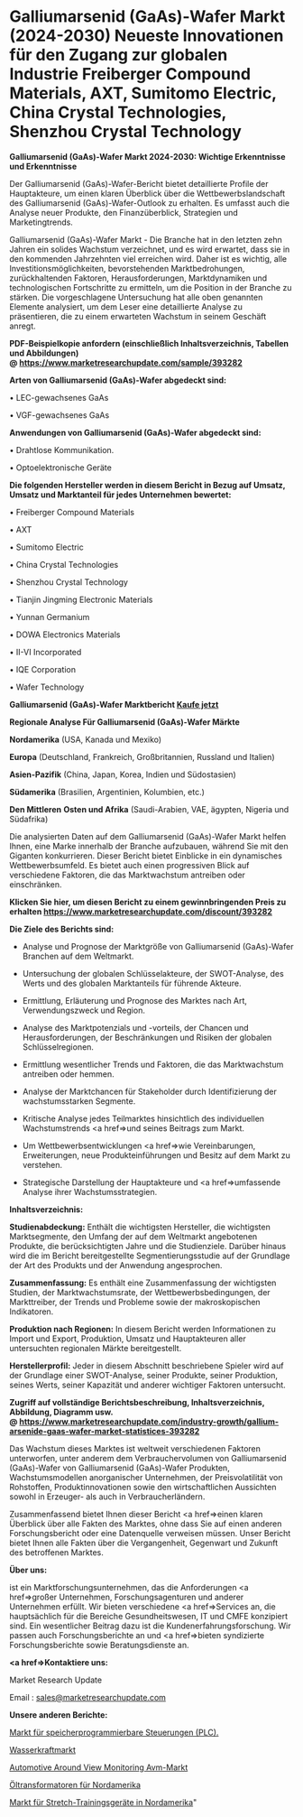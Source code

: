 # Galliumarsenid (GaAs)-Wafer Markt (2024-2030) Neueste Innovationen für den Zugang zur globalen Industrie Freiberger Compound Materials, AXT, Sumitomo Electric, China Crystal Technologies, Shenzhou Crystal Technology

<strong>Galliumarsenid (GaAs)-Wafer Markt 2024-2030: Wichtige Erkenntnisse und Erkenntnisse</strong>

Der Galliumarsenid (GaAs)-Wafer-Bericht bietet detaillierte Profile der Hauptakteure, um einen klaren Überblick über die Wettbewerbslandschaft des Galliumarsenid (GaAs)-Wafer-Outlook zu erhalten. Es umfasst auch die Analyse neuer Produkte, den Finanzüberblick, Strategien und Marketingtrends.

Galliumarsenid (GaAs)-Wafer Markt - Die Branche hat in den letzten zehn Jahren ein solides Wachstum verzeichnet, und es wird erwartet, dass sie in den kommenden Jahrzehnten viel erreichen wird. Daher ist es wichtig, alle Investitionsmöglichkeiten, bevorstehenden Marktbedrohungen, zurückhaltenden Faktoren, Herausforderungen, Marktdynamiken und technologischen Fortschritte zu ermitteln, um die Position in der Branche zu stärken. Die vorgeschlagene Untersuchung hat alle oben genannten Elemente analysiert, um dem Leser eine detaillierte Analyse zu präsentieren, die zu einem erwarteten Wachstum in seinem Geschäft anregt.

<strong><b>PDF-Beispielkopie anfordern (einschließlich Inhaltsverzeichnis, Tabellen und Abbildungen) @ </b></strong><strong><a href=https://www.marketresearchupdate.com/sample/393282><strong>https://www.marketresearchupdate.com/sample/393282</u></a></strong></strong>

<strong>Arten von Galliumarsenid (GaAs)-Wafer abgedeckt sind:</strong>

• LEC-gewachsenes GaAs

• VGF-gewachsenes GaAs

<strong>Anwendungen von Galliumarsenid (GaAs)-Wafer abgedeckt sind:</strong>

• Drahtlose Kommunikation.

• Optoelektronische Geräte

<strong>Die folgenden Hersteller werden in diesem Bericht in Bezug auf Umsatz, Umsatz und Marktanteil für jedes Unternehmen bewertet:</strong>

• Freiberger Compound Materials

• AXT

• Sumitomo Electric

• China Crystal Technologies

• Shenzhou Crystal Technology

• Tianjin Jingming Electronic Materials

• Yunnan Germanium

• DOWA Electronics Materials

• II-VI Incorporated

• IQE Corporation

• Wafer Technology

<strong>Galliumarsenid (GaAs)-Wafer Marktbericht <a href=https://www.marketresearchupdate.com/buynow/393282>Kaufe jetzt</a></strong>

<strong>Regionale Analyse Für Galliumarsenid (GaAs)-Wafer Märkte</strong>

<strong>Nordamerika</strong> (USA, Kanada und Mexiko)

<strong>Europa</strong> (Deutschland, Frankreich, Großbritannien, Russland und Italien)

<strong>Asien-Pazifik</strong> (China, Japan, Korea, Indien und Südostasien)

<strong>Südamerika</strong> (Brasilien, Argentinien, Kolumbien, etc.)

<strong>Den Mittleren</strong> <strong>Osten und Afrika</strong> (Saudi-Arabien, VAE, ägypten, Nigeria und Südafrika)

Die analysierten Daten auf dem Galliumarsenid (GaAs)-Wafer Markt helfen Ihnen, eine Marke innerhalb der Branche aufzubauen, während Sie mit den Giganten konkurrieren. Dieser Bericht bietet Einblicke in ein dynamisches Wettbewerbsumfeld. Es bietet auch einen progressiven Blick auf verschiedene Faktoren, die das Marktwachstum antreiben oder einschränken.

<strong>Klicken Sie hier, um diesen Bericht zu einem gewinnbringenden Preis zu erhalten
</strong><strong><a href=https://www.marketresearchupdate.com/discount/393282>https://www.marketresearchupdate.com/discount/393282</b></u></strong></a>

<strong>Die Ziele des Berichts sind:</strong>

- Analyse und Prognose der Marktgröße von Galliumarsenid (GaAs)-Wafer Branchen auf dem Weltmarkt.

- Untersuchung der globalen Schlüsselakteure, der SWOT-Analyse, des Werts und des globalen Marktanteils für führende Akteure.

- Ermittlung, Erläuterung und Prognose des Marktes nach Art, Verwendungszweck und Region.

- Analyse des Marktpotenzials und -vorteils, der Chancen und Herausforderungen, der Beschränkungen und Risiken der globalen Schlüsselregionen.

- Ermittlung wesentlicher Trends und Faktoren, die das Marktwachstum antreiben oder hemmen.

- Analyse der Marktchancen für Stakeholder durch Identifizierung der wachstumsstarken Segmente.

- Kritische Analyse jedes Teilmarktes hinsichtlich des individuellen Wachstumstrends <a href=>und</a> seines Beitrags zum Markt.

- Um Wettbewerbsentwicklungen <a href=>wie</a> Vereinbarungen, Erweiterungen, neue Produkteinführungen und Besitz auf dem Markt zu verstehen.

- Strategische Darstellung der Hauptakteure und <a href=>umfas</a>sende Analyse ihrer Wachstumsstrategien.

<strong>Inhaltsverzeichnis:</strong>

<strong>Studienabdeckung:</strong> Enthält die wichtigsten Hersteller, die wichtigsten Marktsegmente, den Umfang der auf dem Weltmarkt angebotenen Produkte, die berücksichtigten Jahre und die Studienziele. Darüber hinaus wird die im Bericht bereitgestellte Segmentierungsstudie auf der Grundlage der Art des Produkts und der Anwendung angesprochen.

<strong>Zusammenfassung:</strong> Es enthält eine Zusammenfassung der wichtigsten Studien, der Marktwachstumsrate, der Wettbewerbsbedingungen, der Markttreiber, der Trends und Probleme sowie der makroskopischen Indikatoren.

<strong>Produktion nach Regionen:</strong> In diesem Bericht werden Informationen zu Import und Export, Produktion, Umsatz und Hauptakteuren aller untersuchten regionalen Märkte bereitgestellt.

<strong>Herstellerprofil:</strong> Jeder in diesem Abschnitt beschriebene Spieler wird auf der Grundlage einer SWOT-Analyse, seiner Produkte, seiner Produktion, seines Werts, seiner Kapazität und anderer wichtiger Faktoren untersucht.

<strong><b>Zugriff auf vollständige Berichtsbeschreibung, Inhaltsverzeichnis, Abbildung, Diagramm usw. @ </b></strong><strong><a href=https://www.marketresearchupdate.com/industry-growth/gallium-arsenide-gaas-wafer-market-statistices-393282>https://www.marketresearchupdate.com/industry-growth/gallium-arsenide-gaas-wafer-market-statistices-393282</a></strong>

Das Wachstum dieses Marktes ist weltweit verschiedenen Faktoren unterworfen, unter anderem dem Verbrauchervolumen von Galliumarsenid (GaAs)-Wafer von Galliumarsenid (GaAs)-Wafer Produkten, Wachstumsmodellen anorganischer Unternehmen, der Preisvolatilität von Rohstoffen, Produktinnovationen sowie den wirtschaftlichen Aussichten sowohl in Erzeuger- als auch in Verbraucherländern.

Zusammenfassend bietet Ihnen dieser Bericht <a href=>einen</a> klaren Überblick über alle Fakten des Marktes, ohne dass Sie auf einen anderen Forschungsbericht oder eine Datenquelle verweisen müssen. Unser Bericht bietet Ihnen alle Fakten über die Vergangenheit, Gegenwart und Zukunft des betroffenen Marktes.

<strong>Über uns:</strong>

 ist ein Marktforschungsunternehmen, das die Anforderungen <a href=>großer</a> Unternehmen, Forschungsagenturen und anderer Unternehmen erfüllt. Wir bieten verschiedene <a href=>Services</a> an, die hauptsächlich für die Bereiche Gesundheitswesen, IT und CMFE konzipiert sind. Ein wesentlicher Beitrag dazu ist die Kundenerfahrungsforschung. Wir passen auch Forschungsberichte an und <a href=>bieten</a> syndizierte Forschungsberichte sowie Beratungsdienste an.

<strong><a href=>Kontaktiere uns:</a></strong>

Market Research Update

Email : sales@marketresearchupdate.com

<strong>Unsere anderen Berichte:</strong>

<a href=https://www.linkedin.com/pulse/programmable-logic-controller-plc-market-analyzing>Markt für speicherprogrammierbare Steuerungen (PLC).</a>

<a href=https://www.linkedin.com/pulse/hydropower-market-report-2023-top-company-trends>Wasserkraftmarkt</a>

<a href=https://www.linkedin.com/pulse/automotive-around-view-monitoring-avm-market-4f>Automotive Around View Monitoring Avm-Markt</a>

<a href=https://www.linkedin.com/pulse/north-america-oil-immersed-power-transformers>Öltransformatoren für Nordamerika</a>

<a href=https://www.linkedin.com/pulse/north-america-stretch-training-machines-market-2023-challenges>Markt für Stretch-Trainingsgeräte in Nordamerika</a>"
